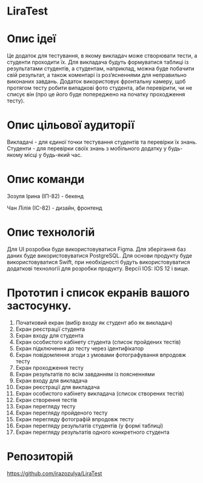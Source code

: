 # LiraTest
# Опис ідеї
Це додаток для тестування, в якому викладач може створювати тести, а студенти проходити їх. Для викладача будуть формуватися таблиці із результатами студентів, а студентам, наприклад, можна буде побачити свій результат, а також коментарі із роз‘ясненнями для неправильно виконаних завдань. Додаток використовує фронтальну камеру, щоб протягом тесту робити випадкові фото студента, аби перевірити, чи не списує він (про це його буде попереджено на початку проходження тесту).
# Опис цільової аудиторії
Викладачі - для єдиної точки тестування студентів та перевірки їх знань.
Студенти - для перевірки своїх знань з мобільного додатку у будь-якому місці у будь-який час.
# Опис команди 
Зозуля Ірина (ІП-82) - бекенд

Чан Лілія (ІС-82) - дизайн, фронтенд
# Опис технологій 
Для UI розробки буде використовуватися Figma. 
Для зберігання баз даних буде використовуватися PostgreSQL.
Для основи продукту буде використовуватися Swift, при необхідності будуть використовуватися додаткові технології для розробки продукту.
Версії IOS: 
IOS 12 і вище.
# Прототип і список екранів вашого застосунку.
1. Початковий екран (вибір входу як студент або як викладач) 
2. Екран реєстрації студента 
3. Екран входу для студента 
4. Екран особистого кабінету студента (список пройдених тестів) 
5. Екран підключення до тесту через ідентифікатор
6. Екран повідомлення згоди з умовами фотографування впродовж тесту
7. Екран проходження тесту 
8. Екран результатів по всім завданням із поясненнями 
9. Екран входу для викладача 
10. Екран реєстрації для викладача
11. Екран особистого кабінету викладача (список створених тестів)
12. Екран створення тестів
13. Екран перегляду тесту
14. Екран перегляду пройденого тесту
15. Екран перегляду фотографій впродовж тесту
16. Екран перегляду результатів студентів (у формі таблиці)
17. Екран перегляду результатів одного конкретного студента
#  Репозиторій
https://github.com/irazozulya/LiraTest
